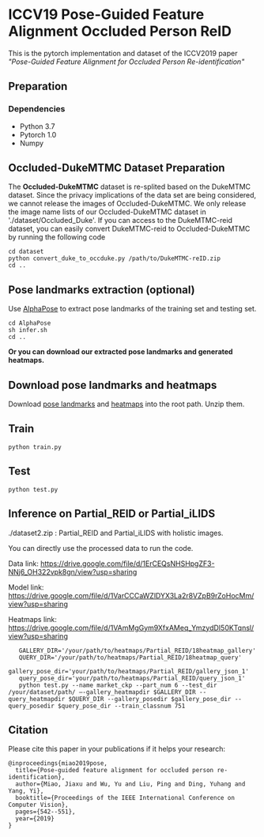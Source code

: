 # ICCV19 Pose-Guided Feature Alignment Occluded Person ReID
This is the pytorch implementation  and dataset of the  ICCV2019 paper *"Pose-Guided Feature Alignment for Occluded Person Re-identification"*
## Preparation

### Dependencies
 - Python 3.7
 - Pytorch 1.0
 - Numpy

## Occluded-DukeMTMC Dataset Preparation

The **Occluded-DukeMTMC** dataset is re-splited based on the DukeMTMC dataset. Since the privacy implications of the data set are being considered, we cannot release the images of Occluded-DukeMTMC. We only release the image name lists of our Occluded-DukeMTMC dataset in './dataset/Occluded_Duke'. If you can access to the DukeMTMC-reid dataset, you can easily convert DukeMTMC-reid to Occluded-DukeMTMC by running the following code 

```
cd dataset
python convert_duke_to_occduke.py /path/to/DukeMTMC-reID.zip
cd ..

```

## Pose landmarks extraction (optional)

Use [AlphaPose](https://github.com/MVIG-SJTU/AlphaPose) to extract pose landmarks of the training set and testing set.
```
cd AlphaPose
sh infer.sh
cd ..
```


**Or you can download our extracted pose landmarks and generated heatmaps.**

## Download pose landmarks and heatmaps

Download [pose landmarks](https://drive.google.com/file/d/1taQBm34ZTICINK9gSORj-XbBxknnZpam/view?usp=sharing) and [heatmaps](https://drive.google.com/file/d/1VVHgt-9FmBFaxAJ-70DSWyyK43LfO97l/view?usp=sharing) into the root path. Unzip them.

## Train

```
python train.py
```

## Test
```
python test.py
```


## Inference on Partial_REID or Partial_iLIDS

./dataset2.zip : Partial_REID and Partial_iLIDS with holistic images.

You can directly use the processed data to run the code. 

Data link: https://drive.google.com/file/d/1ErCEQsNHSHpgZF3-NNj6_OH322vpk8gn/view?usp=sharing

Model link:  https://drive.google.com/file/d/1VarCCCaWZlDYX3La2r8VZpB9rZoHocMm/view?usp=sharing

Heatmaps link:  https://drive.google.com/file/d/1VAmMgGym9XfxAMeq_YmzydDI50KTqnsl/view?usp=sharing
```
   GALLERY_DIR='/your/path/to/heatmaps/Partial_REID/18heatmap_gallery'
   QUERY_DIR='/your/path/to/heatmaps/Partial_REID/18heatmap_query'
   gallery_pose_dir='your/path/to/heatmaps/Partial_REID/gallery_json_1'
   query_pose_dir='your/path/to/heatmaps/Partial_REID/query_json_1'
   python test.py --name market_ckp --part_num 6 --test_dir /your/dataset/path/ —-gallery_heatmapdir $GALLERY_DIR --query_heatmapdir $QUERY_DIR --gallery_posedir $gallery_pose_dir --query_posedir $query_pose_dir --train_classnum 751
```


## Citation
Please cite this paper in your publications if it helps your research:
```
@inproceedings{miao2019pose,
  title={Pose-guided feature alignment for occluded person re-identification},
  author={Miao, Jiaxu and Wu, Yu and Liu, Ping and Ding, Yuhang and Yang, Yi},
  booktitle={Proceedings of the IEEE International Conference on Computer Vision},
  pages={542--551},
  year={2019}
}
```
